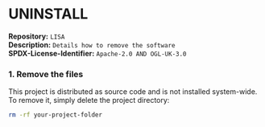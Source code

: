 # UNINSTALL  

**Repository:** `LISA`  
**Description:** `Details how to remove the software`  
**SPDX-License-Identifier:** `Apache-2.0 AND OGL-UK-3.0 ` 

### 1. Remove the files

This project is distributed as source code and is not installed system-wide. To remove it, simply delete the project directory:
   ```sh
   rm -rf your-project-folder
   ```